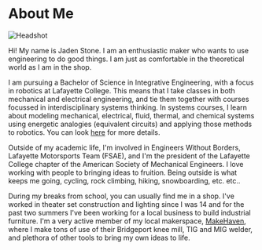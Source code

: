 # About Me

<img style=" max-width: 300px; height: auto; align: left " src="https://r3dotstone.github.io/portfolio/media/Headshot.jpg" alt="Headshot" > <br>

Hi! My name is Jaden Stone. I am an enthusiastic maker who wants to use engineering to do good things. I am just as comfortable in the theoretical world as I am in the shop. 

I am pursuing a Bachelor of Science in Integrative Engineering, with a focus in robotics at Lafayette College. This means that I take classes in both mechanical and electrical engineering, and tie them together with courses focussed in interdisciplinary systems thinking. In systems courses, I learn about modeling mechanical, electrical, fluid, thermal, and chemical systems using energetic analogies (equivalent circuits) and applying those methods to robotics. You can look [here](https://inte.lafayette.edu/) for more details.

Outside of my academic life, I'm involved in Engineers Without Borders, Lafayette Motorsports Team (FSAE), and I'm the president of the Lafayette College chapter of the American Society of Mechanical Engineers. I love working with people to bringing ideas to fruition. Being outside is what keeps me going, cycling, rock climbing, hiking, snowboarding, etc. etc..

During my breaks from school, you can usually find me in a shop. I've worked in theater set construction and lighting since I was 14 and for the past two summers I've been working for a local business to build industrial furniture. I'm a very active member of my local makerspace, [MakeHaven](https://www.makehaven.org/), where I make tons of use of their Bridgeport knee mill, TIG and MIG welder, and plethora of other tools to bring my own ideas to life.
